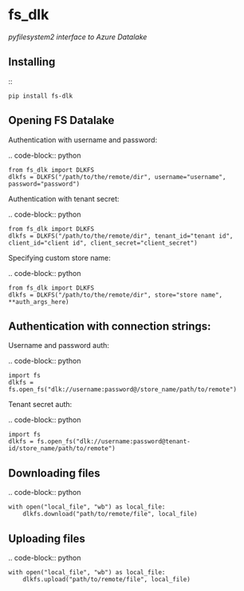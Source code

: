 fs\_dlk
=======

*pyfilesystem2 interface to Azure Datalake*


Installing
----------

::

    pip install fs-dlk


Opening FS Datalake
-------------------

Authentication with username and password:

.. code-block:: python

    from fs_dlk import DLKFS
    dlkfs = DLKFS("/path/to/the/remote/dir", username="username", password="password")


Authentication with tenant secret:

.. code-block:: python

    from fs_dlk import DLKFS
    dlkfs = DLKFS("/path/to/the/remote/dir", tenant_id="tenant id", client_id="client id", client_secret="client_secret")


Specifying custom store name:

.. code-block:: python

    from fs_dlk import DLKFS
    dlkfs = DLKFS("/path/to/the/remote/dir", store="store name", **auth_args_here)


Authentication with connection strings:
---------------------------------------

Username and password auth:

.. code-block:: python

    import fs
    dlkfs = fs.open_fs("dlk://username:password@/store_name/path/to/remote")


Tenant secret auth:

.. code-block:: python

    import fs
    dlkfs = fs.open_fs("dlk://username:password@tenant-id/store_name/path/to/remote")


Downloading files
-----------------

.. code-block:: python

    with open("local_file", "wb") as local_file:
        dlkfs.download("path/to/remote/file", local_file)


Uploading files
-----------------

.. code-block:: python

    with open("local_file", "wb") as local_file:
        dlkfs.upload("path/to/remote/file", local_file)
